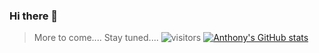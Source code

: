 ### Hi there 👋
> More to come....
> Stay tuned....
> ![visitors](https://visitor-badge.ChitownCoder.me/badge?page_id=page.id)
>[![Anthony's GitHub stats](https://github-readme-stats.vercel.app/api?username=ChitownCoder)](https://github.com/ChitownCoder/github-readme-stats)




<!--
**ChitownCoder/ChitownCoder** is a ✨ _special_ ✨ repository because its `README.md` (this file) appears on your GitHub profile.

Here are some ideas to get you started:

- 🔭 I’m currently working on ...
- 🌱 I’m currently learning ...
- 👯 I’m looking to collaborate on ...
- 🤔 I’m looking for help with ...
- 💬 Ask me about ...
- 📫 How to reach me: ...
- 😄 Pronouns: ...
- ⚡ Fun fact: ...
-->
